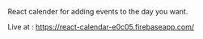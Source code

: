React calender for adding events to the day you want.

Live at : https://react-calendar-e0c05.firebaseapp.com/
